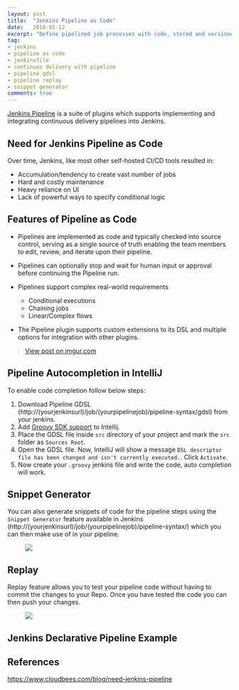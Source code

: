 ```yaml
---
layout: post
title:  "Jenkins Pipeline as Code"
date:   2018-05-12
excerpt: "Define pipelined job processes with code, stored and versioned in a source repository"
tag:
- jenkins 
- pipeline as code
- jenkinsfile
- continuos delivery with pipeline
- pipeline gdsl
- pipeline replay
- snippet generator
comments: true
---
```


[Jenkins Pipeline](https://jenkins.io/doc/book/pipeline-as-code/) is a suite of plugins which supports implementing and integrating continuous delivery pipelines into Jenkins.

## Need for Jenkins Pipeline as Code

Over time, Jenkins, like most other self-hosted CI/CD tools resulted in:

* Accumulation/tendency to create vast number of jobs
* Hard and costly maintenance
* Heavy reliance on UI
* Lack of powerful ways to specify conditional logic

## Features of Pipeline as Code

* Pipelines are implemented as code and typically checked into source control, serving as a single source of truth enabling the team members to edit, review, and iterate upon their pipeline.

* Pipelines can optionally stop and wait for human input or approval before continuing the Pipeline run.

* Pipelines support complex real-world requirements
    * Conditional executions
    * Chaining jobs
    * Linear/Complex flows

* The Pipeline plugin supports custom extensions to its DSL and multiple options for integration with other plugins.

<blockquote class="imgur-embed-pub" lang="en" data-id="WshehVd"><a href="//imgur.com/WshehVd">View post on imgur.com</a></blockquote><script async src="//s.imgur.com/min/embed.js" charset="utf-8"></script>

## Pipeline Autocompletion in IntelliJ

To enable code completion follow below steps:

1. Download Pipeline GDSL (http://(yourjenkinsurl)/job/(yourpipelinejob)/pipeline-syntax/gdsl) from your jenkins.
2. Add [Groovy SDK support](https://www.bonusbits.com/wiki/HowTo:Add_Groovy_SDK_to_IntelliJ_IDEA)  to Intellij.
3. Place the GDSL file inside `src` directory of your project and mark the `src` folder as `Sources Root`.
4. Open the GDSL file. Now, IntelliJ will show a message `DSL descriptor file has been changed and isn't currently executed.`. Click `Activate`.
5. Now create your `.groovy` jenkins file and write the code, auto completion will work.

##  Snippet Generator

You can also generate snippets of code for the pipeline steps using the `Snippet Generator` feature available in Jenkins (http://(yourjenkinsurl)/job/(yourpipelinejob)/pipeline-syntax/) which you can then make use of in your pipeline.

<figure>
	<a href="{{ site.url }}/assets/img/2018/05/jenkins-snippet-generator.png"><img src="{{ site.url }}/assets/img/2018/05/jenkins-snippet-generator.png"></a>
</figure>


## Replay

Replay feature allows you to test your pipeline code without having to commit the changes to your Repo. Once you have tested the code you can then push your changes.

<figure>
	<a href="{{ site.url }}/assets/img/2018/05/jenkins-replay.png"><img src="{{ site.url }}/assets/img/2018/05/jenkins-replay.png"></a>
</figure>

## Jenkins Declarative Pipeline Example

<script src="https://gist.github.com/HarshadRanganathan/97feed7f91b7ae542c994393447f3db4.js"></script>

## References

<https://www.cloudbees.com/blog/need-jenkins-pipeline>


